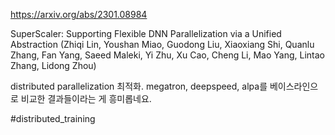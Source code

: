 https://arxiv.org/abs/2301.08984

SuperScaler: Supporting Flexible DNN Parallelization via a Unified Abstraction (Zhiqi Lin, Youshan Miao, Guodong Liu, Xiaoxiang Shi, Quanlu Zhang, Fan Yang, Saeed Maleki, Yi Zhu, Xu Cao, Cheng Li, Mao Yang, Lintao Zhang, Lidong Zhou)

distributed parallelization 최적화. megatron, deepspeed, alpa를 베이스라인으로 비교한 결과들이라는 게 흥미롭네요.

#distributed_training 